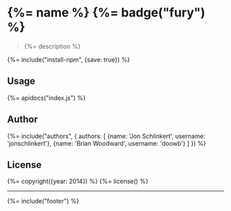 # {%= name %} {%= badge("fury") %}

> {%= description %}

{%= include("install-npm", {save: true}) %}

## Usage

{%= apidocs("index.js") %}

## Author
{%= include("authors", {
  authors: [
    {name: 'Jon Schlinkert', username: 'jonschlinkert'},
    {name: 'Brian Woodward', username: 'doowb'}
  ]
}) %}

## License
{%= copyright({year: 2014}) %}
{%= license() %}

***

{%= include("footer") %}


[load-helpers]: https://github.com/assemble/load-helpers